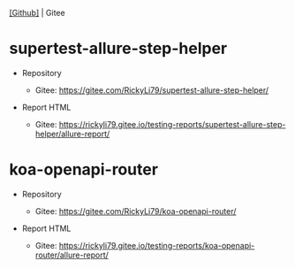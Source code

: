 [[Github]](./README.md) | Gitee

# supertest-allure-step-helper
- Repository
  - Gitee: https://gitee.com/RickyLi79/supertest-allure-step-helper/

- Report HTML
  - Gitee: https://rickyli79.gitee.io/testing-reports/supertest-allure-step-helper/allure-report/
  
# koa-openapi-router
- Repository
  - Gitee: https://gitee.com/RickyLi79/koa-openapi-router/

- Report HTML
  - Gitee: https://rickyli79.gitee.io/testing-reports/koa-openapi-router/allure-report/